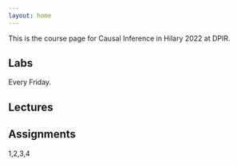 ```yaml
---
layout: home
---
```




This is the course page for Causal Inference in Hilary 2022 at DPIR.



## Labs

Every Friday.

## Lectures

## Assignments

1,2,3,4
